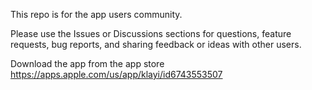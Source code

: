 This repo is for the app users community.

Please use the Issues or Discussions sections for questions, feature requests, bug reports, and sharing feedback or ideas with other users.

Download the app from the app store https://apps.apple.com/us/app/klayi/id6743553507
